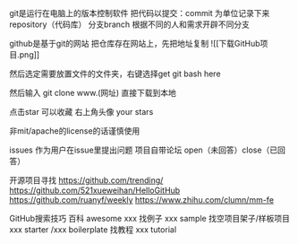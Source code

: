 git是运行在电脑上的版本控制软件
把代码以提交：commit  为单位记录下来
repository（代码库）
分支branch 根据不同的人和需求开辟不同分支



github是基于git的网站
把仓库存在网站上，先把地址复制
![[下载GitHub项目.png]]

然后选定需要放置文件的文件夹，右键选择get git bash here

然后输入 git clone  www.(网址)
直接下载到本地

点击star 可以收藏   右上角头像  your stars

非mit/apache的license的话谨慎使用


issues  作为用户在issue里提出问题  项目自带论坛  open（未回答）close（已回答）

开源项目寻找
https://github.com/trending/
https://github.com/521xueweihan/HelloGitHub
https://github.com/ruanyf/weekly
https://www.zhihu.com/clumn/mm-fe

GitHub搜索技巧
百科   awesome xxx
找例子  xxx sample
找空项目架子/样板项目  xxx starter /xxx boilerplate
找教程   xxx tutorial

 




